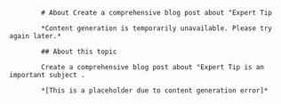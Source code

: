 
            # About Create a comprehensive blog post about "Expert Tip
            
            *Content generation is temporarily unavailable. Please try again later.*
            
            ## About this topic
            
            Create a comprehensive blog post about "Expert Tip is an important subject .
            
            *[This is a placeholder due to content generation error]*
            